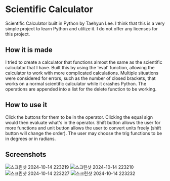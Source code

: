 # Scientific Calculator
Scientific Calculator built in Python by Taehyun Lee. I think that this is a very simple project to learn Python and utilize it. 
I do not offer any licenses for this project.
## How it is made
I tried to create a calculator that functions almost the same as the scientific calculator that I have. Built this by using the 'eval' function, allowing the calculator to work with more complicated calculations.
Multiple situations were considered for errors, such as the number of closed brackets, that works on a normal scientific calculator while it crashes Python.
The operations are appended into a list for the delete function to be working.
## How to use it
Click the buttons for them to be in the operator. Clicking the equal sign would then evaluate what's in the operator. Shift button allows the user for more functions and unit button allows the user to convert units freely (shift button will change the order).
The user may choose the trig functions to be in degrees or in radians.
## Screenshots
![스크린샷 2024-10-14 223219](https://github.com/user-attachments/assets/f8ed8b25-0694-4b78-8498-bd3abe442513)
![스크린샷 2024-10-14 223210](https://github.com/user-attachments/assets/0c89ab29-60c4-49e4-989d-5132c504f8b3)
![스크린샷 2024-10-14 223227](https://github.com/user-attachments/assets/558d30dd-a030-4222-96aa-0ba3e73116a3)
![스크린샷 2024-10-14 223232](https://github.com/user-attachments/assets/77341468-b5d4-4446-bff3-73728130ebcd)
